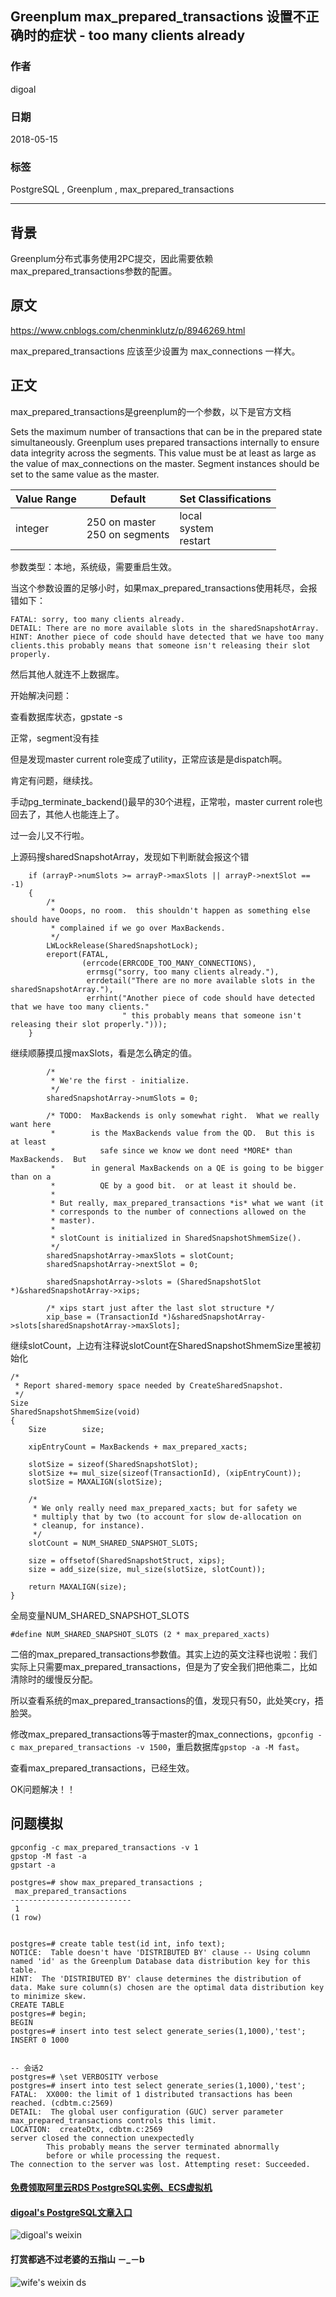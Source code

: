 ## Greenplum max_prepared_transactions 设置不正确时的症状 - too many clients already     
                                                           
### 作者                                                           
digoal                                                           
                                                           
### 日期                                                           
2018-05-15                                                         
                                                           
### 标签                                                           
PostgreSQL , Greenplum , max_prepared_transactions      
                                                           
----                                                           
                                                           
## 背景    
Greenplum分布式事务使用2PC提交，因此需要依赖max_prepared_transactions参数的配置。  
   
## 原文  
https://www.cnblogs.com/chenminklutz/p/8946269.html  
  
  
  
max_prepared_transactions 应该至少设置为 max_connections 一样大。  
  
## 正文  
  
max_prepared_transactions是greenplum的一个参数，以下是官方文档  
  
Sets the maximum number of transactions that can be in the prepared state simultaneously. Greenplum uses prepared transactions internally to ensure data integrity across the segments. This value must be at least as large as the value of max_connections on the master. Segment instances should be set to the same value as the master.  
  
Value Range	| Default	| Set Classifications  
---|---|---  
integer	| 250 on master <br> 250 on segments | local <br> system  <br> restart  
  
参数类型：本地，系统级，需要重启生效。  
  
当这个参数设置的足够小时，如果max_prepared_transactions使用耗尽，会报错如下：  
  
```  
FATAL: sorry, too many clients already.  
DETAIL: There are no more available slots in the sharedSnapshotArray.  
HINT: Another piece of code should have detected that we have too many clients.this probably means that someone isn't releasing their slot properly.  
```  
  
然后其他人就连不上数据库。  
  
开始解决问题：  
  
查看数据库状态，gpstate -s  
  
正常，segment没有挂  
  
但是发现master current role变成了utility，正常应该是是dispatch啊。  
  
肯定有问题，继续找。  
  
手动pg_terminate_backend()最早的30个进程，正常啦，master current role也回去了，其他人也能连上了。  
  
过一会儿又不行啦。  
  
上源码搜sharedSnapshotArray，发现如下判断就会报这个错  
  
```  
    if (arrayP->numSlots >= arrayP->maxSlots || arrayP->nextSlot == -1)  
    {  
        /*  
         * Ooops, no room.  this shouldn't happen as something else should have  
         * complained if we go over MaxBackends.  
         */  
        LWLockRelease(SharedSnapshotLock);  
        ereport(FATAL,  
                (errcode(ERRCODE_TOO_MANY_CONNECTIONS),  
                 errmsg("sorry, too many clients already."),  
                 errdetail("There are no more available slots in the sharedSnapshotArray."),  
                 errhint("Another piece of code should have detected that we have too many clients."  
                         " this probably means that someone isn't releasing their slot properly.")));  
    }  
```  
  
继续顺藤摸瓜搜maxSlots，看是怎么确定的值。  
  
```  
        /*  
         * We're the first - initialize.  
         */  
        sharedSnapshotArray->numSlots = 0;  
  
        /* TODO:  MaxBackends is only somewhat right.  What we really want here  
         *        is the MaxBackends value from the QD.  But this is at least  
         *          safe since we know we dont need *MORE* than MaxBackends.  But  
         *        in general MaxBackends on a QE is going to be bigger than on a  
         *          QE by a good bit.  or at least it should be.  
         *  
         * But really, max_prepared_transactions *is* what we want (it  
         * corresponds to the number of connections allowed on the  
         * master).  
         *  
         * slotCount is initialized in SharedSnapshotShmemSize().  
         */  
        sharedSnapshotArray->maxSlots = slotCount;  
        sharedSnapshotArray->nextSlot = 0;  
  
        sharedSnapshotArray->slots = (SharedSnapshotSlot *)&sharedSnapshotArray->xips;  
  
        /* xips start just after the last slot structure */  
        xip_base = (TransactionId *)&sharedSnapshotArray->slots[sharedSnapshotArray->maxSlots];  
```  
  
继续slotCount，上边有注释说slotCount在SharedSnapshotShmemSize里被初始化  
  
```  
/*  
 * Report shared-memory space needed by CreateSharedSnapshot.  
 */  
Size  
SharedSnapshotShmemSize(void)  
{  
    Size        size;  
  
    xipEntryCount = MaxBackends + max_prepared_xacts;  
  
    slotSize = sizeof(SharedSnapshotSlot);  
    slotSize += mul_size(sizeof(TransactionId), (xipEntryCount));  
    slotSize = MAXALIGN(slotSize);  
  
    /*  
     * We only really need max_prepared_xacts; but for safety we  
     * multiply that by two (to account for slow de-allocation on  
     * cleanup, for instance).  
     */  
    slotCount = NUM_SHARED_SNAPSHOT_SLOTS;  
  
    size = offsetof(SharedSnapshotStruct, xips);  
    size = add_size(size, mul_size(slotSize, slotCount));  
  
    return MAXALIGN(size);  
}  
```  
  
全局变量NUM_SHARED_SNAPSHOT_SLOTS  
  
```  
#define NUM_SHARED_SNAPSHOT_SLOTS (2 * max_prepared_xacts)  
```  
  
二倍的max_prepared_transactions参数值。其实上边的英文注释也说啦：我们实际上只需要max_prepared_transactions，但是为了安全我们把他乘二，比如清除时的缓慢反分配。  
  
所以查看系统的max_prepared_transactions的值，发现只有50，此处笑cry，捂脸哭。  
  
修改max_prepared_transactions等于master的max_connections，```gpconfig -c max_prepared_transactions -v 1500```，重启数据库```gpstop -a -M fast```。  
  
查看max_prepared_transactions，已经生效。  
  
OK问题解决！！    
  
## 问题模拟
```
gpconfig -c max_prepared_transactions -v 1
gpstop -M fast -a
gpstart -a

postgres=# show max_prepared_transactions ;
 max_prepared_transactions 
---------------------------
 1
(1 row)


postgres=# create table test(id int, info text);
NOTICE:  Table doesn't have 'DISTRIBUTED BY' clause -- Using column named 'id' as the Greenplum Database data distribution key for this table.
HINT:  The 'DISTRIBUTED BY' clause determines the distribution of data. Make sure column(s) chosen are the optimal data distribution key to minimize skew.
CREATE TABLE
postgres=# begin;
BEGIN
postgres=# insert into test select generate_series(1,1000),'test';
INSERT 0 1000


-- 会话2
postgres=# \set VERBOSITY verbose
postgres=# insert into test select generate_series(1,1000),'test';
FATAL:  XX000: the limit of 1 distributed transactions has been reached. (cdbtm.c:2569)
DETAIL:  The global user configuration (GUC) server parameter max_prepared_transactions controls this limit.
LOCATION:  createDtx, cdbtm.c:2569
server closed the connection unexpectedly
        This probably means the server terminated abnormally
        before or while processing the request.
The connection to the server was lost. Attempting reset: Succeeded.
```
  
  
  
  
  
  
  
  
  
  
  
  
  
#### [免费领取阿里云RDS PostgreSQL实例、ECS虚拟机](https://free.aliyun.com/ "57258f76c37864c6e6d23383d05714ea")
  
  
#### [digoal's PostgreSQL文章入口](https://github.com/digoal/blog/blob/master/README.md "22709685feb7cab07d30f30387f0a9ae")
  
  
![digoal's weixin](../pic/digoal_weixin.jpg "f7ad92eeba24523fd47a6e1a0e691b59")
  
  
  
  
  
  
#### 打赏都逃不过老婆的五指山 －_－b  
![wife's weixin ds](../pic/wife_weixin_ds.jpg "acd5cce1a143ef1d6931b1956457bc9f")
  
